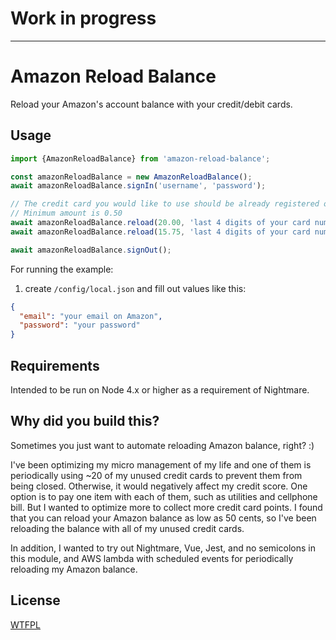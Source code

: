 # Work in progress

--------

# Amazon Reload Balance

Reload your Amazon's account balance with your credit/debit cards.

## Usage

```js
import {AmazonReloadBalance} from 'amazon-reload-balance';

const amazonReloadBalance = new AmazonReloadBalance();
await amazonReloadBalance.signIn('username', 'password');

// The credit card you would like to use should be already registered on your Amazon account.
// Minimum amount is 0.50
await amazonReloadBalance.reload(20.00, 'last 4 digits of your card number');
await amazonReloadBalance.reload(15.75, 'last 4 digits of your card number');

await amazonReloadBalance.signOut();
```

For running the example:

1. create `/config/local.json` and fill out values like this:

```json
{
  "email": "your email on Amazon",
  "password": "your password"
}
```

## Requirements

Intended to be run on Node 4.x or higher as a requirement of Nightmare.

## Why did you build this?

Sometimes you just want to automate reloading Amazon balance, right? :)

I've been optimizing my micro management of my life and one of them is periodically
using ~20 of my unused credit cards to prevent them from being closed. Otherwise, it would negatively affect my credit score.
One option is to pay one item with each of them, such as utilities and cellphone bill.
But I wanted to optimize more to collect more credit card points.
I found that you can reload your Amazon balance as low as 50 cents,
so I've been reloading the balance with all of my unused credit cards.

In addition, I wanted to try out Nightmare, Vue, Jest, and no semicolons in this module, and AWS lambda with scheduled events for periodically reloading my Amazon balance.

## License

[WTFPL](http://www.wtfpl.net)
